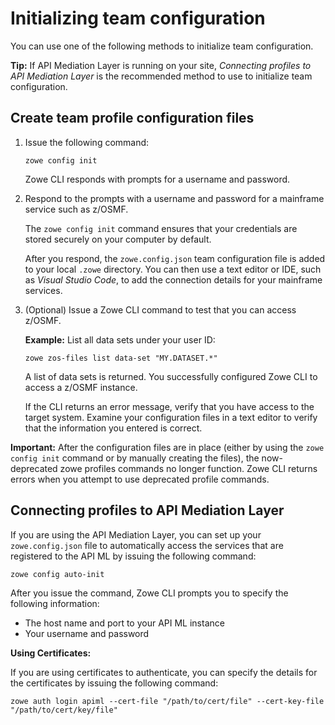 # Initializing team configuration

You can use one of the following methods to initialize team configuration.

**Tip:** If API Mediation Layer is running on your site, *Connecting profiles to API Mediation Layer* is the recommended method to use to initialize team configuration.

## Create team profile configuration files

1. Issue the following command:

    ```
    zowe config init
    ```

    Zowe CLI responds with prompts for a username and password.

2. Respond to the prompts with a username and password for a mainframe service such as z/OSMF.

    The `zowe config init` command ensures that your credentials are stored securely on your computer by default.

    After you respond, the `zowe.config.json` team configuration file is added to your local `.zowe` directory. You can then use a text editor or IDE, such as *Visual Studio Code*, to add the connection details for your mainframe services.
    
    
3.  (Optional) Issue a Zowe CLI command to test that you can access z/OSMF.

    **Example:** List all data sets under your user ID:
    ```
    zowe zos-files list data-set "MY.DATASET.*"
    ```

    A list of data sets is returned. You successfully configured Zowe CLI to access a z/OSMF instance.
    
    If the CLI returns an error message, verify that you have access to the target system. Examine your configuration files in a text editor to verify that the information you entered is correct.


**Important:** After the configuration files are in place (either by using the `zowe config init` command or by manually creating the files), the now-deprecated zowe profiles commands no longer function. Zowe CLI returns errors when you attempt to use deprecated profile commands.

## Connecting profiles to API Mediation Layer

If you are using the API Mediation Layer, you can set up your `zowe.config.json` file to automatically access the services that are registered to the API ML by issuing the following command:

```
zowe config auto-init
```

After you issue the command, Zowe CLI prompts you to specify the following information:

- The host name and port to your API ML instance
- Your username and password

**Using Certificates:**

If you are using certificates to authenticate, you can specify the details for the certificates by issuing the following command:

```
zowe auth login apiml --cert-file "/path/to/cert/file" --cert-key-file "/path/to/cert/key/file"
```
